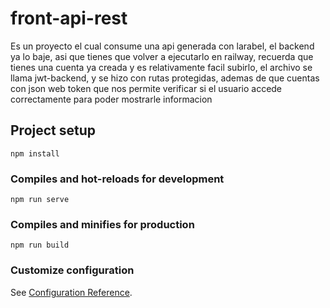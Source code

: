 # front-api-rest
Es un proyecto el cual consume una api generada con larabel, el backend ya lo baje, asi que tienes que volver a ejecutarlo en railway, recuerda que tienes una cuenta ya creada y es relativamente facil subirlo, el archivo se llama jwt-backend, y se hizo con rutas protegidas, ademas de que cuentas con json web token que nos permite verificar si el usuario accede correctamente para poder mostrarle informacion 
## Project setup
```
npm install
```

### Compiles and hot-reloads for development
```
npm run serve
```

### Compiles and minifies for production
```
npm run build
```

### Customize configuration
See [Configuration Reference](https://cli.vuejs.org/config/).
